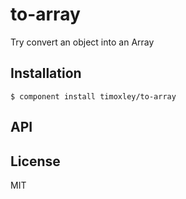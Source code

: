 
# to-array

  Try convert an object into an Array

## Installation

    $ component install timoxley/to-array

## API

   

## License

  MIT
